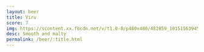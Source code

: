 ```yaml
---
layout: beer
title: Viru
score: 7
img: https://scontent.xx.fbcdn.net/v/t1.0-0/p480x480/482859_10151563945748745_1320031993_n.jpg?oh=282ea48699b1e19aa3305786b54c192a&oe=587241EF
desc: Smooth and malty
permalink: /beer/:title.html
---
```

